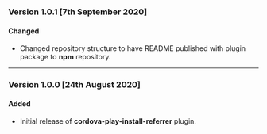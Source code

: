 ### Version 1.0.1 [7th September 2020]
#### Changed
- Changed repository structure to have README published with plugin package to **npm** repository.

---

### Version 1.0.0 [24th August 2020]
#### Added
- Initial release of **cordova-play-install-referrer** plugin.
